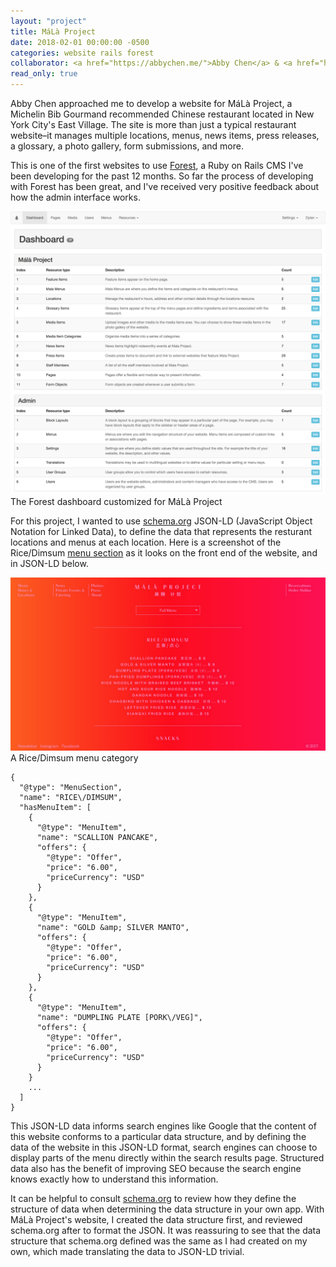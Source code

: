 ```yaml
---
layout: "project"
title: MáLà Project
date: 2018-02-01 00:00:00 -0500
categories: website rails forest
collaborator: <a href="https://abbychen.me/">Abby Chen</a> & <a href="https://bengrandgenett.com/">Ben Grandgenett</a>
read_only: true
---
```


Abby Chen approached me to develop a website for MáLà Project, a Michelin Bib Gourmand recommended Chinese restaurant located in New York City's East Village. The site is more than just a typical restaurant website–it manages multiple locations, menus, news items, press releases, a glossary, a photo gallery, form submissions, and more.

This is one of the first websites to use [Forest](https://github.com/dylanfisher/forest), a Ruby on Rails CMS I've been developing for the past 12 months. So far the process of developing with Forest has been great, and I've received very positive feedback about how the admin interface works.

<div class="image-with-caption">
  <img src="/assets/images/mala-project/mala-project-dashboard.png" alt="Mala Project admin dashboard" style="max-height: 1276px;">
  <div class="caption">The Forest dashboard customized for MáLà Project</div>
</div>

For this project, I wanted to use [schema.org](http://schema.org/) JSON-LD (JavaScript Object Notation for Linked Data), to define the data that represents the resturant locations and menus at each location. Here is a screenshot of the Rice/Dimsum [menu section](http://schema.org/MenuSection) as it looks on the front end of the website, and in JSON-LD below.

<div class="image-with-caption">
  <img src="/assets/images/mala-project/mala-project-menus-1.jpg" alt="Mala Project menus" style="max-height: 1276px;">
  <div class="caption">A Rice/Dimsum menu category</div>
</div>

```
{
  "@type": "MenuSection",
  "name": "RICE\/DIMSUM",
  "hasMenuItem": [
    {
      "@type": "MenuItem",
      "name": "SCALLION PANCAKE",
      "offers": {
        "@type": "Offer",
        "price": "6.00",
        "priceCurrency": "USD"
      }
    },
    {
      "@type": "MenuItem",
      "name": "GOLD &amp; SILVER MANTO",
      "offers": {
        "@type": "Offer",
        "price": "6.00",
        "priceCurrency": "USD"
      }
    },
    {
      "@type": "MenuItem",
      "name": "DUMPLING PLATE [PORK\/VEG]",
      "offers": {
        "@type": "Offer",
        "price": "6.00",
        "priceCurrency": "USD"
      }
    }
    ...
  ]
}
```

This JSON-LD data informs search engines like Google that the content of this website conforms to a particular data structure, and by defining the data of the website in this JSON-LD format, search engines can choose to display parts of the menu directly within the search results page. Structured data also has the benefit of improving SEO because the search engine knows exactly how to understand this information.

It can be helpful to consult [schema.org](http://schema.org/) to review how they define the structure of data when determining the data structure in your own app. With MáLà Project's website, I created the data structure first, and reviewed schema.org after to format the JSON. It was reassuring to see that the data structure that schema.org defined was the same as I had created on my own, which made translating the data to JSON-LD trivial.
